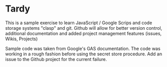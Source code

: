 # Tardy

This is a sample exercise to learn JavaScript / Google Scrips and code storage systems "clasp" and git. Github will allow for better version control, additional documentation and added project management features (issues, Wikis, Projects)

Sample code was taken from Google's GAS documentation. The code was working in a rough fashion before using the secret store procedure. Add an issue to the Github project for the current failure.

